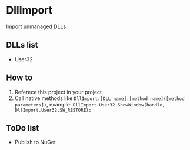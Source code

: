 # DllImport

Import unmanaged DLLs


## DLLs list

- User32


## How to

1. Referece this project in your project
2. Call native methods like `DllImport.[DLL name].[method name]([method parameters])`, example: `DllImport.User32.ShowWindow(handle, DllImport.User32.SW_RESTORE);`


## ToDo list

- Publish to NuGet

